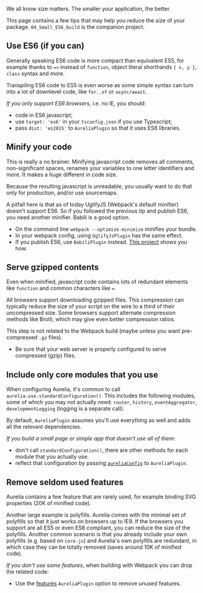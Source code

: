We all know size matters. The smaller your application, the better.

This page contains a few tips that may help you reduce the size of your package.
`04_Small_ES6_build` is the companion project.

## Use ES6 (if you can)
Generally speaking ES6 code is more compact than equivalent ES5, for example thanks to `=>` instead of `function`, object literal shorthands `{ x, y }`, `class` syntax and more.

Transpiling ES6 code to ES5 is even worse as some simple syntax can turn into a lot of downlevel code, like `for..of` or `async/await`.

_If you only support ES6 browsers,_ i.e. no IE, you should:
- code in ES6 javascript;
- use `target: 'es6'` in your `tsconfig.json` if you use Typescript;
- pass `dist: 'es2015'` to `AureliaPlugin` so that it uses ES6 libraries.

## Minify your code
This is really a no brainer. Minifying javascript code removes all comments, non-significant spaces, renames your variables to one letter identifiers and more. It makes a _huge_ different in code size.

Because the resulting javascript is unreadable, you usually want to do that only for production, and/or use sourcemaps.

A pitfall here is that as of today UglifyJS (Webpack's default minifier) doesn't support ES6. So if you followed the previous tip and publish ES6, you need another minifier. Babili is a good option.

- On the command line `webpack --optimize-minimize` minifies your bundle. 
- In your webpack config, using `UglifyJsPlugin` has the same effect.
- If you publish ES6, use `BabiliPlugin` instead. [This project](https://github.com/jods4/aurelia-webpack-build/tree/master/demos/04-Small_ES6_build) shows you how.

## Serve gzipped contents
Even when minified, javascript code contains lots of redundant elements like `function` and common characters like `=`.

All browsers support downloading gzipped files. This compression can typically reduce the size of your script on the wire to a third of their uncompressed size.
Some browsers support alternate compression methods like Brotli, which may give even better compression ratios.

This step is not related to the Webpack build (maybe unless you want pre-compressed `.gz` files).
- Be sure that your web server is properly configured to serve compressed (gzip) files.

## Include only core modules that you use
When configuring Aurelia, it's common to call `aurelia.use.standardConfiguration()`. 
This includes the following modules, some of which you may not actually need: 
`router`, `history`, `eventAggregator`, `developmentLogging` (logging is a separate call).

By default, `AureliaPlugin` assumes you'll use everything as well and adds all the relevant dependencies.

_If you build a small page or simple app that doesn't use all of them_:
- don't call `standardConfiguration()`, there are other methods for each module that you actually use.
- reflect that configuration by passing [`aureliaConfig`](https://github.com/jods4/aurelia-webpack-build/wiki/AureliaPlugin-options#aureliaconfig) to `AureliaPlugin`.

## Remove seldom used features
Aurelia contains a few feature that are rarely used, for example binding SVG properties (20K of minified code).

Another large example is polyfills. Aurelia comes with the minimal set of polyfills so that it just works on browsers up to IE9. 
If the browsers you support are all ES5 or even ES6 compliant, you can reduce the size of the polyfills. 
Another common scenario is that you already include your own polyfills (e.g. based on `core-js`) and Aurelia's own polyfills are redundant, in which case they can be totally removed (saves around 10K of minified code).

_If you don't use some features_, when building with Webpack you can drop the related code:
- Use the [features](https://github.com/jods4/aurelia-webpack-build/wiki/AureliaPlugin-options#features) `AureliaPlugin` option to remove unused features.